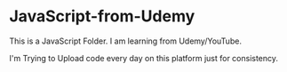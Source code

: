 # JavaScript-from-Udemy
This is a JavaScript Folder.
I am learning from Udemy/YouTube.



I'm Trying to Upload code every day on this platform just for consistency.

